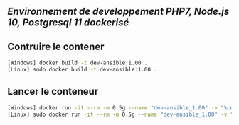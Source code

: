 ## _Environnement de developpement PHP7, Node.js 10, Postgresql 11 dockerisé_

## Contruire le contener
```bash
[Windows] docker build -t dev-ansible:1.00 .
[Linux] sudo docker build -t dev-ansible:1.00 .
 ```

 ## Lancer le conteneur
```bash 
[Windows] docker run -it --rm -m 0.5g --name "dev-ansible_1.00" -v "%cd%/inventory":/etc/ansible/inventory dev-ansible:1.00
[Linux] sudo docker run -it --rm -m 0.5g --name "dev-ansible_1.00" -v "`pwd`/inventory":/etc/ansible/inventory -v dev-ansible:1.00
```